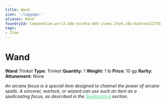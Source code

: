 ```yaml
---
title: Wand
icon: ':luggage:'
aliases: Wand
foundryId: Compendium.world.ddb-eureka-ddb-items.Item.zBLr4a4reoUJZ7O5
tags:
- Item
---
```


# Wand

**Wand**
_Trinket_
**Type:** Trinket
**Quantity:** 1
**Weight:** 1 lb
**Price:** 10 gp
**Rarity:** 
**Attunement:** None

*An arcane focus is a special item designed to channel the power of arcane spells. A sorcerer, warlock, or wizard can use such an item as a spellcasting focus, as described in the <span style="color:#47d18c"><a style="color:#47d18c" title="Arcane Focus" href="https://www.dndbeyond.com/compendium/rules/basic-rules/spellcasting#MaterialM">Spellcasting</a></span> section.*